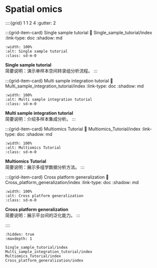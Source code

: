 # Spatial omics

::::{grid} 1 1 2 4
:gutter: 2

:::{grid-item-card} Single sample tutorial
:link: Single_sample_tutorial/index
:link-type: doc
:shadow: md

```{image} ../../../../_static/images/single_sample.jpg
:width: 100%
:alt: Single sample tutorial
:class: sd-m-0
```

**Single sample tutorial**  
简要说明：演示单样本空间转录组分析流程。
:::

:::{grid-item-card} Multi sample integration tutorial
:link: Multi_sample_integration_tutorial/index
:link-type: doc
:shadow: md

```{image} ../../../../_static/images/modal_sample.jpg
:width: 100%
:alt: Multi sample integration tutorial
:class: sd-m-0
```

**Multi sample integration tutorial**  
简要说明：介绍多样本集成分析。
:::

:::{grid-item-card} Multiomics Tutorial
:link: Multiomics_Tutorial/index
:link-type: doc
:shadow: md

```{image} ../../../../_static/images/multi_omics.jpg
:width: 100%
:alt: Multiomics Tutorial
:class: sd-m-0
```

**Multiomics Tutorial**  
简要说明：展示多组学数据分析方法。
:::

:::{grid-item-card} Cross platform generalization
:link: Cross_platform_generalization/index
:link-type: doc
:shadow: md

```{image} ../../../../_static/images/trained_salap.jpg
:width: 100%
:alt: Cross platform generalization
:class: sd-m-0
```

**Cross platform generalization**  
简要说明：展示平台间的泛化能力。
:::

::::

```{toctree}
:hidden: true
:maxdepth: 1

Single_sample_tutorial/index
Multi_sample_integration_tutorial/index
Multiomics_Tutorial/index
Cross_platform_generalization/index
```
